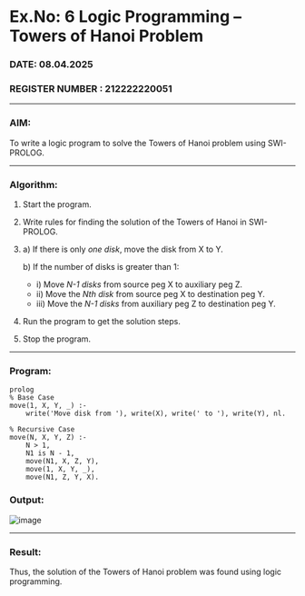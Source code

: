 # Ex.No: 6   Logic Programming – Towers of Hanoi Problem   
### DATE: 08.04.2025                                                                           
### REGISTER NUMBER : 212222220051

---

### AIM: 
To write a logic program to solve the Towers of Hanoi problem using SWI-PROLOG.

---

### Algorithm:
1. Start the program.  
2. Write rules for finding the solution of the Towers of Hanoi in SWI-PROLOG.  
3.  
   a) If there is only *one disk*, move the disk from X to Y.  
   
   b) If the number of disks is greater than 1:  
   - i) Move *N-1 disks* from source peg X to auxiliary peg Z.  
   - ii) Move the *Nth disk* from source peg X to destination peg Y.  
   - iii) Move the *N-1 disks* from auxiliary peg Z to destination peg Y.  
4. Run the program to get the solution steps.  
5. Stop the program.

---

### Program:
```
prolog
% Base Case
move(1, X, Y, _) :-
    write('Move disk from '), write(X), write(' to '), write(Y), nl.

% Recursive Case
move(N, X, Y, Z) :-
    N > 1,
    N1 is N - 1,
    move(N1, X, Z, Y),
    move(1, X, Y, _),
    move(N1, Z, Y, X).

```
### Output:
![image](https://github.com/user-attachments/assets/604c89d9-9c8c-4403-9ad1-c2bd0d1bb128)

---

### Result:
Thus, the solution of the Towers of Hanoi problem was found using logic programming.
